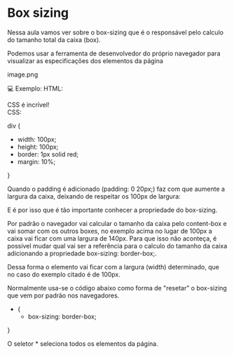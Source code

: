 

# Box sizing 

Nessa aula vamos ver sobre o box-sizing que é o responsável pelo calculo do tamanho total da caixa (box).

Podemos usar a ferramenta de desenvolvedor do próprio navegador para visualizar as especificações dos elementos da página

image.png

💻 Exemplo:
HTML:

<div>
	CSS é incrível!
</div>
CSS:

div {
   - width: 100px; 
   - height: 100px;
   - border: 1px solid red;
   - margin: 10%;

}

Quando o padding é adicionado (padding: 0 20px;) faz com que aumente a largura da caixa, deixando de respeitar os 100px de largura:


E é por isso que é tão importante conhecer a propriedade do box-sizing.

Por padrão o navegador vai calcular o tamanho da caixa pelo content-box e vai somar com os outros boxes, no exemplo acima no lugar de 100px a caixa vai ficar com uma largura de 140px. Para que isso não aconteça, é possível mudar qual vai ser a referência para o calculo do tamanho da caixa adicionando a propriedade box-sizing: border-box;.

Dessa forma o elemento vai ficar com a largura (width) determinado, que no caso do exemplo citado é de 100px.


Normalmente usa-se o código abaixo como forma de "resetar" o box-sizing que vem por padrão nos navegadores.

* {
   - box-sizing: border-box;

}


O seletor * seleciona todos os elementos da página.

